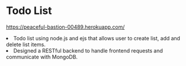 # Todo List
https://peaceful-bastion-00489.herokuapp.com/
<li>Todo list using node.js and ejs that allows user to create list, add and delete list items.</li>
<li>Designed a RESTful backend to handle frontend requests and communicate with MongoDB.</li>
